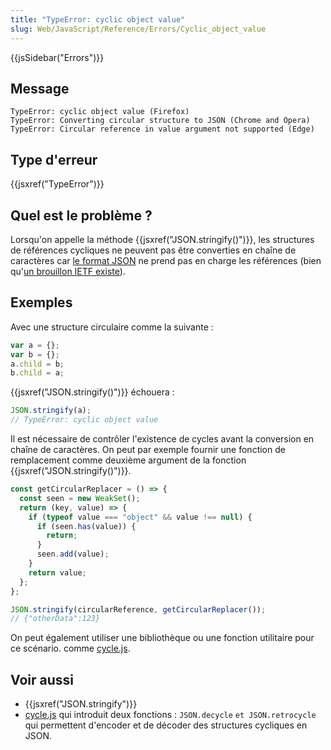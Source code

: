 ```yaml
---
title: "TypeError: cyclic object value"
slug: Web/JavaScript/Reference/Errors/Cyclic_object_value
---
```


{{jsSidebar("Errors")}}

## Message

```
TypeError: cyclic object value (Firefox)
TypeError: Converting circular structure to JSON (Chrome and Opera)
TypeError: Circular reference in value argument not supported (Edge)
```

## Type d'erreur

{{jsxref("TypeError")}}

## Quel est le problème ?

Lorsqu'on appelle la méthode {{jsxref("JSON.stringify()")}}, les structures de références cycliques ne peuvent pas être converties en chaîne de caractères car [le format JSON](https://www.json.org/) ne prend pas en charge les références (bien qu'[un brouillon IETF existe](http://tools.ietf.org/html/draft-pbryan-zyp-json-ref-03)).

## Exemples

Avec une structure circulaire comme la suivante :

```js
var a = {};
var b = {};
a.child = b;
b.child = a;
```

{{jsxref("JSON.stringify()")}} échouera :

```js example-bad
JSON.stringify(a);
// TypeError: cyclic object value
```

Il est nécessaire de contrôler l'existence de cycles avant la conversion en chaîne de caractères. On peut par exemple fournir une fonction de remplacement comme deuxième argument de la fonction {{jsxref("JSON.stringify()")}}.

```js
const getCircularReplacer = () => {
  const seen = new WeakSet();
  return (key, value) => {
    if (typeof value === "object" && value !== null) {
      if (seen.has(value)) {
        return;
      }
      seen.add(value);
    }
    return value;
  };
};

JSON.stringify(circularReference, getCircularReplacer());
// {"otherData":123}
```

On peut également utiliser une bibliothèque ou une fonction utilitaire pour ce scénario. comme [cycle.js](https://github.com/douglascrockford/JSON-js/blob/master/cycle.js).

## Voir aussi

- {{jsxref("JSON.stringify")}}
- [cycle.js](https://github.com/douglascrockford/JSON-js/blob/master/cycle.js) qui introduit deux fonctions : `JSON.decycle` `et JSON.retrocycle` qui permettent d'encoder et de décoder des structures cycliques en JSON.
